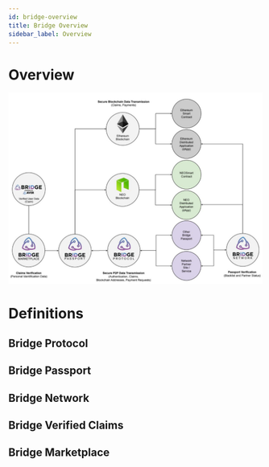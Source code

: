 ```yaml
---
id: bridge-overview
title: Bridge Overview
sidebar_label: Overview
---
```


# Overview
<img src='https://github.com/bridge-protocol/bridge-protocol-js/blob/ethereum-publishing/docs/images/bridge_overview-v2.5.jpg?raw=true'></img>

# Definitions
## Bridge Protocol

## Bridge Passport

## Bridge Network

## Bridge Verified Claims

## Bridge Marketplace
